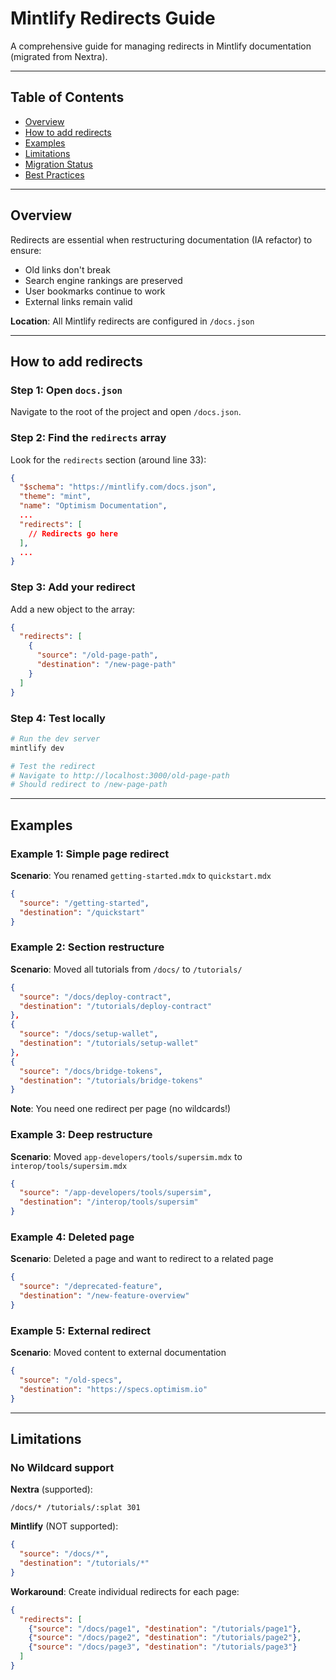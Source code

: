 # Mintlify Redirects Guide

A comprehensive guide for managing redirects in Mintlify documentation (migrated from Nextra).

---

## Table of Contents

- [Overview](#overview)
- [How to add redirects](#how-to-add-redirects)
- [Examples](#examples)
- [Limitations](#limitations)
- [Migration Status](#migration-status)
- [Best Practices](#best-practices)

---

## Overview

Redirects are essential when restructuring documentation (IA refactor) to ensure:
- Old links don't break
- Search engine rankings are preserved
- User bookmarks continue to work
- External links remain valid

**Location**: All Mintlify redirects are configured in `/docs.json`

---

## How to add redirects

### Step 1: Open `docs.json`

Navigate to the root of the project and open `/docs.json`.

### Step 2: Find the `redirects` array

Look for the `redirects` section (around line 33):

```json
{
  "$schema": "https://mintlify.com/docs.json",
  "theme": "mint",
  "name": "Optimism Documentation",
  ...
  "redirects": [
    // Redirects go here
  ],
  ...
}
```

### Step 3: Add your redirect

Add a new object to the array:

```json
{
  "redirects": [
    {
      "source": "/old-page-path",
      "destination": "/new-page-path"
    }
  ]
}
```

### Step 4: Test locally

```bash
# Run the dev server
mintlify dev

# Test the redirect
# Navigate to http://localhost:3000/old-page-path
# Should redirect to /new-page-path
```

---

## Examples

### Example 1: Simple page redirect

**Scenario**: You renamed `getting-started.mdx` to `quickstart.mdx`

```json
{
  "source": "/getting-started",
  "destination": "/quickstart"
}
```

### Example 2: Section restructure

**Scenario**: Moved all tutorials from `/docs/` to `/tutorials/`

```json
{
  "source": "/docs/deploy-contract",
  "destination": "/tutorials/deploy-contract"
},
{
  "source": "/docs/setup-wallet",
  "destination": "/tutorials/setup-wallet"
},
{
  "source": "/docs/bridge-tokens",
  "destination": "/tutorials/bridge-tokens"
}
```

**Note**: You need one redirect per page (no wildcards!)

### Example 3: Deep restructure

**Scenario**: Moved `app-developers/tools/supersim.mdx` to `interop/tools/supersim.mdx`

```json
{
  "source": "/app-developers/tools/supersim",
  "destination": "/interop/tools/supersim"
}
```

### Example 4: Deleted page

**Scenario**: Deleted a page and want to redirect to a related page

```json
{
  "source": "/deprecated-feature",
  "destination": "/new-feature-overview"
}
```

### Example 5: External redirect

**Scenario**: Moved content to external documentation

```json
{
  "source": "/old-specs",
  "destination": "https://specs.optimism.io"
}
```

---

## Limitations

### No Wildcard support

**Nextra** (supported):
```
/docs/* /tutorials/:splat 301
```

**Mintlify** (NOT supported):
```json
{
  "source": "/docs/*",
  "destination": "/tutorials/*"
}
```

**Workaround**: Create individual redirects for each page:

```json
{
  "redirects": [
    {"source": "/docs/page1", "destination": "/tutorials/page1"},
    {"source": "/docs/page2", "destination": "/tutorials/page2"},
    {"source": "/docs/page3", "destination": "/tutorials/page3"}
  ]
}
```


